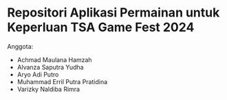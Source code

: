 # Repositori Aplikasi Permainan untuk Keperluan TSA Game Fest 2024
Anggota:
- Achmad Maulana Hamzah
- Alvanza Saputra Yudha
- Aryo Adi Putro
- Muhammad Erril Putra Pratidina
- Varizky Naldiba Rimra
